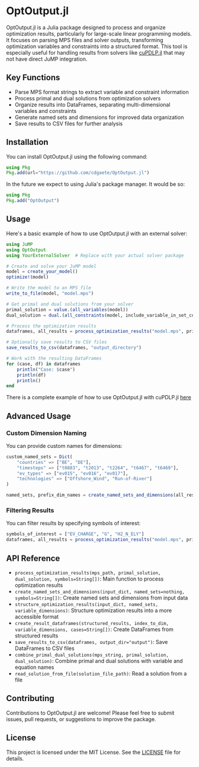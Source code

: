 # OptOutput.jl

OptOutput.jl is a Julia package designed to process and organize optimization results, particularly for large-scale linear programming models. It focuses on parsing MPS files and solver outputs, transforming optimization variables and constraints into a structured format. This tool is especially useful for handling results from solvers like [cuPDLP.jl](https://github.com/jinwen-yang/cuPDLP.jl) that may not have direct JuMP integration.

## Key Functions

- Parse MPS format strings to extract variable and constraint information
- Process primal and dual solutions from optimization solvers
- Organize results into DataFrames, separating multi-dimensional variables and constraints
- Generate named sets and dimensions for improved data organization
- Save results to CSV files for further analysis 


## Installation

You can install OptOutput.jl using the following command:

```julia
using Pkg
Pkg.add(url="https://github.com/cdgaete/OptOutput.jl")
```

In the future we expect to using Julia's package manager. It would be so:

```julia
using Pkg
Pkg.add("OptOutput")
```

## Usage

Here's a basic example of how to use OptOutput.jl with an external solver:

```julia
using JuMP
using OptOutput
using YourExternalSolver  # Replace with your actual solver package

# Create and solve your JuMP model
model = create_your_model()
optimize!(model)

# Write the model to an MPS file
write_to_file(model, "model.mps")

# Get primal and dual solutions from your solver
primal_solution = value.(all_variables(model))
dual_solution = dual.(all_constraints(model, include_variable_in_set_constraints=false))

# Process the optimization results
dataframes, all_results = process_optimization_results("model.mps", primal_solution, dual_solution)

# Optionally save results to CSV files
save_results_to_csv(dataframes, "output_directory")

# Work with the resulting DataFrames
for (case, df) in dataframes
    println("Case: $case")
    println(df)
    println()
end
```

There is a complete example of how to use OptOutput.jl with cuPDLP.jl [here](example/optoutput_cupdlp_dims.jl)

## Advanced Usage

### Custom Dimension Naming

You can provide custom names for dimensions:

```julia
custom_named_sets = Dict(
    "countries" => ["BE", "DE"],
    "timesteps" => ["t0883", "t2013", "t2264", "t6467", "t6469"],
    "ev_types" => ["ev015", "ev016", "ev017"],
    "technologies" => ["Offshore_Wind", "Run-of-River"]
)

named_sets, prefix_dim_names = create_named_sets_and_dimensions(all_results, custom_named_sets)
```

### Filtering Results

You can filter results by specifying symbols of interest:

```julia
symbols_of_interest = ["EV_CHARGE", "G", "H2_N_ELY"]
dataframes, all_results = process_optimization_results("model.mps", primal_solution, dual_solution, symbols_of_interest)
```

## API Reference

- `process_optimization_results(mps_path, primal_solution, dual_solution, symbols=String[])`: Main function to process optimization results
- `create_named_sets_and_dimensions(input_dict, named_sets=nothing, symbols=String[])`: Create named sets and dimensions from input data
- `structure_optimization_results(input_dict, named_sets, variable_dimensions)`: Structure optimization results into a more accessible format
- `create_result_dataframes(structured_results, index_to_dim, variable_dimensions, cases=String[])`: Create DataFrames from structured results
- `save_results_to_csv(dataframes, output_dir="output")`: Save DataFrames to CSV files
- `combine_primal_dual_solutions(mps_string, primal_solution, dual_solution)`: Combine primal and dual solutions with variable and equation names
- `read_solution_from_file(solution_file_path)`: Read a solution from a file

## Contributing

Contributions to OptOutput.jl are welcome! Please feel free to submit issues, pull requests, or suggestions to improve the package.

## License

This project is licensed under the MIT License. See the [LICENSE](LICENSE) file for details.
